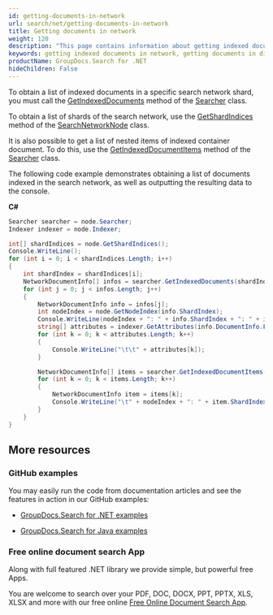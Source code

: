 ```yaml
---
id: getting-documents-in-network
url: search/net/getting-documents-in-network
title: Getting documents in network
weight: 120
description: "This page contains information about getting indexed documents in the search network."
keywords: getting indexed documents in network, getting documents in distributed index, getting documents in search network, getting document list in search network
productName: GroupDocs.Search for .NET
hideChildren: False
---
```

To obtain a list of indexed documents in a specific search network shard, you must call the [GetIndexedDocuments](https://reference.groupdocs.com/search/net/groupdocs.search.scaling/searcher/getindexeddocuments/) method of the [Searcher](https://reference.groupdocs.com/search/net/groupdocs.search.scaling/searcher/) class.

To obtain a list of shards of the search network, use the [GetShardIndices](https://reference.groupdocs.com/search/net/groupdocs.search.scaling/searchnetworknode/getshardindices/) method of the [SearchNetworkNode](https://reference.groupdocs.com/search/net/groupdocs.search.scaling/searchnetworknode/) class.

It is also possible to get a list of nested items of indexed container document. To do this, use the [GetIndexedDocumentItems](https://reference.groupdocs.com/search/net/groupdocs.search.scaling/searcher/getindexeddocumentitems/) method of the [Searcher](https://reference.groupdocs.com/search/net/groupdocs.search.scaling/searcher/) class.

The following code example demonstrates obtaining a list of documents indexed in the search network, as well as outputting the resulting data to the console.

**C#**

```csharp
Searcher searcher = node.Searcher;
Indexer indexer = node.Indexer;

int[] shardIndices = node.GetShardIndices();
Console.WriteLine();
for (int i = 0; i < shardIndices.Length; i++)
{
    int shardIndex = shardIndices[i];
    NetworkDocumentInfo[] infos = searcher.GetIndexedDocuments(shardIndex);
    for (int j = 0; j < infos.Length; j++)
    {
        NetworkDocumentInfo info = infos[j];
        int nodeIndex = node.GetNodeIndex(info.ShardIndex);
        Console.WriteLine(nodeIndex + ": " + info.ShardIndex + ": " + info.DocumentInfo.FilePath);
        string[] attributes = indexer.GetAttributes(info.DocumentInfo.FilePath);
        for (int k = 0; k < attributes.Length; k++)
        {
            Console.WriteLine("\t\t" + attributes[k]);
        }

        NetworkDocumentInfo[] items = searcher.GetIndexedDocumentItems(info);
        for (int k = 0; k < items.Length; k++)
        {
            NetworkDocumentInfo item = items[k];
            Console.WriteLine("\t" + nodeIndex + ": " + item.ShardIndex + ": " + item.DocumentInfo.ToString());
        }
    }
}
```

## More resources

### GitHub examples

You may easily run the code from documentation articles and see the features in action in our GitHub examples:

*   [GroupDocs.Search for .NET examples](https://github.com/groupdocs-search/GroupDocs.Search-for-.NET)

*   [GroupDocs.Search for Java examples](https://github.com/groupdocs-search/GroupDocs.Search-for-Java)


### Free online document search App

Along with full featured .NET library we provide simple, but powerful free Apps.

You are welcome to search over your PDF, DOC, DOCX, PPT, PPTX, XLS, XLSX and more with our free online [Free Online Document Search App](https://products.groupdocs.app/search).
